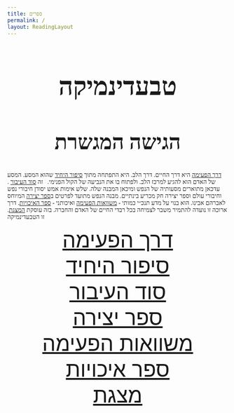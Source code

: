 ```yaml
---
title: ספרים
permalink: /
layout: ReadingLayout
---
```


<div class="the-book">
  <div class="book-about">
    <h1 class="book-title">טבעדינמיקה</h1>
    <h2 class="book-subtitle">הגישה המגשרת</h2>
    <p><a href="/derech-hapeima">דרך הפעימה</a> היא דרך החיים. דרך הלב.
    היא התפתחה מתוך <a href="/sipur-hayahhid">סיפור היחיד</a> שהוא המסע.
    המסע של האדם הוא להגיע למרכז הלב.
    ולפתוח בו את הנביעה של הקול הפנימי.
    &nbsp;&nbsp;זה <a href="/sod-haiibur">סוד העיבור</a> .
    עדכאן מתוארים מסעותיה של הנפש ומיכאן המבנה שלה.
    שלש אימות אמש יסודן חיבורי נפש וחיבורי עולם וספר יצירה חק מכריע בינתיים.
    מבנה הנפש מתועד לפרטים ב<a href="/sefer-yetzira">ספר יצירה</a> המיוחס לאברהם אבינו.
    הוא בנוי על מדע תנכ״י כמותי - <a href="/mishvaot-hapeima">משוואות הפעימה</a>
    ואיכותני - <a href="/rosetta-stone">ספר האיכויות</a>.
    דרך ארוכה זו נועדה להתמיר משבר לצמיחה
    בכל רבדי החיים של האדם והחברה.
    בזה עוסקת <a href="/slideshow">המצגת</a>.
    זו הטבעדינמיקה</p>
  </div>
  
  <div class="books-list">

[דרך הפעימה](/derech-hapeima)
<br/>

[סיפור היחיד](/sipur-hayahhid)
<br/>

[סוד העיבור](/sod-haiibur)
<br/>

[ספר יצירה](/sefer-yetzira)
<br/>

[משוואות הפעימה](/mishvaot-hapeima)
<br/>

[ספר איכויות](/rosetta-stone)
<br/>

[מצגת](/slideshow)

  </div>
</div>


<style lang="scss">
.the-book {
}

.book-about {
  font-family:'Shofar';
  font-weight: normal;
}

.book-title,
.book-subtitle,
.books-list {
  text-align: center;
}

.book-title {
  font-size: 6vw;
}

.book-subtitle {
  font-size: 5vw;
}

.books-list {
  font-size: xxx-large;

  & > p {
    margin: 0;
  }
}
</style>
